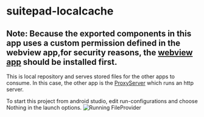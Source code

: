 # suitepad-localcache

## Note: Because the exported components in this app uses a custom permission defined in the webview app,for security reasons, the [webview app](https://github.com/sunragav/suitepad-weview) should be installed first.

This is local repository and serves stored files for the other apps to consume. In this case, the other app is the [ProxyServer](https://github.com/sunragav/suitepad-proxyserver)  which runs an http server.

To start this project from android studio, edit run-configurations and choose Nothing in the launch options.
![Running FileProvider](https://i.imgur.com/KOoY63m.jpg)


